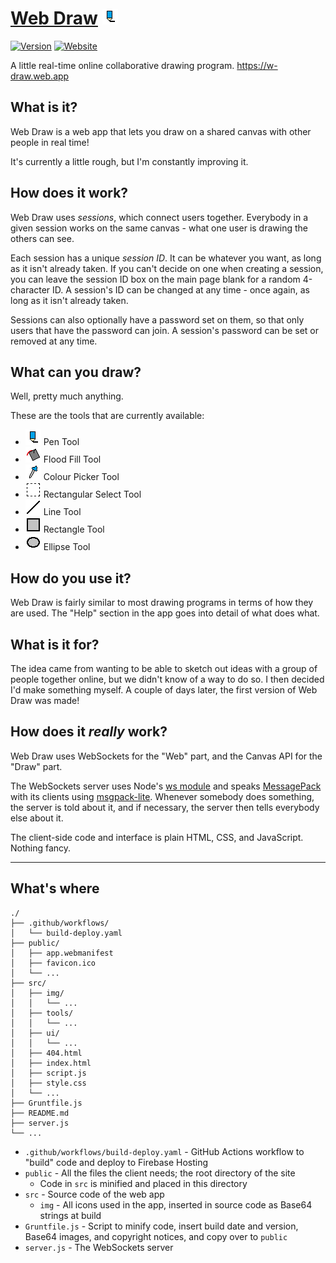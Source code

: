 # [Web Draw](https://w-draw.web.app) ![Pen Logo](/src/img/pen.png)
[![Version](https://img.shields.io/github/v/tag/martendo7/web-draw?label=version)](https://github.com/martendo7/web-draw/tags)
[![Website](https://img.shields.io/website?down_color=inactive&down_message=offline&up_color=success&up_message=online&url=https%3A%2F%2Fw-draw.web.app)](https://w-draw.web.app)

A little real-time online collaborative drawing program. https://w-draw.web.app

## What is it?
Web Draw is a web app that lets you draw on a shared canvas with other people in real time!

It's currently a little rough, but I'm constantly improving it.

## How does it work?
Web Draw uses *sessions*, which connect users together.
Everybody in a given session works on the same canvas - what one user is drawing the others can see.

Each session has a unique *session ID*. It can be whatever you want, as long as it isn't already taken.
If you can't decide on one when creating a session, you can leave the session ID box on the main page blank for a random 4-character ID.
A session's ID can be changed at any time - once again, as long as it isn't already taken.

Sessions can also optionally have a password set on them, so that only users that have the password can join.
A session's password can be set or removed at any time.

## What can you draw?
Well, pretty much anything.

These are the tools that are currently available:
- ![pen](/src/img/pen.png) Pen Tool
- ![flood-fill](/src/img/flood-fill.png) Flood Fill Tool
- ![colour-picker](/src/img/colour-picker.png) Colour Picker Tool
- ![select](/src/img/select.png) Rectangular Select Tool
- ![line](/src/img/line.png) Line Tool
- ![rect](/src/img/rect.png) Rectangle Tool
- ![ellipse](/src/img/ellipse.png) Ellipse Tool

## How do you use it?
Web Draw is fairly similar to most drawing programs in terms of how they are used.
The "Help" section in the app goes into detail of what does what.

## What is it for?
The idea came from wanting to be able to sketch out ideas with a group of people together online, but we didn't know of a way to do so.
I then decided I'd make something myself. A couple of days later, the first version of Web Draw was made!

## How does it *really* work?
Web Draw uses WebSockets for the "Web" part, and the Canvas API for the "Draw" part.

The WebSockets server uses Node's [ws module](https://github.com/websockets/ws) and speaks [MessagePack](https://msgpack.org) with its clients using [msgpack-lite](https://github.com/kawanet/msgpack-lite).
Whenever somebody does something, the server is told about it, and if necessary, the server then tells everybody else about it.

The client-side code and interface is plain HTML, CSS, and JavaScript. Nothing fancy.

---

## What's where
```
./
├── .github/workflows/
│   └── build-deploy.yaml
├── public/
│   ├── app.webmanifest
│   ├── favicon.ico
│   └── ...
├── src/
│   ├── img/
│   │   └── ...
│   ├── tools/
│   │   └── ...
│   ├── ui/
│   │   └── ...
│   ├── 404.html
│   ├── index.html
│   ├── script.js
│   ├── style.css
│   └── ...
├── Gruntfile.js
├── README.md
├── server.js
└── ...
```
- `.github/workflows/build-deploy.yaml` - GitHub Actions workflow to "build" code and deploy to Firebase Hosting
- `public` - All the files the client needs; the root directory of the site
  - Code in `src` is minified and placed in this directory
- `src` - Source code of the web app
  - `img` - All icons used in the app, inserted in source code as Base64 strings at build
- `Gruntfile.js` - Script to minify code, insert build date and version, Base64 images, and copyright notices, and copy over to `public`
- `server.js` - The WebSockets server
